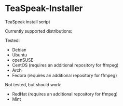 # TeaSpeak-Installer
TeaSpeak install script

Currently supported distributions:

Tested:
- Debian
- Ubuntu
- openSUSE
- CentOS (requires an additional repository for ffmpeg)
- Arch
- Fedora (requires an additional repository for ffmpeg)

Not tested, but should work:
- RedHat (requires an additional repository for ffmpeg)
- Mint
